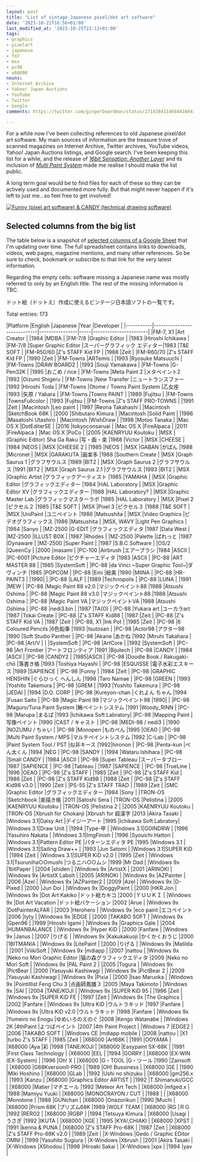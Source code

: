 ```yaml
---
layout: post
title: "List of vintage Japanese pixel/dot art software"
date: '2023-10-21T16:56+01:00'
last_modified_at: '2023-10-25T22:12+01:00'
tags:
- graphics
- pixelart
- japanese
- fm7
- msx
- pc98
- x68000
nouns:
- Internet Archive
- Yahoo! Japan Auctions
- YouTube
- Twitter
- Google
comments: https://twitter.com/gingerbeardman/status/1714384114684416041

---
```


For a while now I've been collecting references to old Japanese pixel/dot art software. My main sources of information are the treasure trove of scanned magazines on Internet Archive, Twitter archives, YouTube videos, Yahoo! Japan Auctions listings, and Google search. I've been keeping this list for a while, and the release of [*16bit Sensation: Another Layer*](https://myanimelist.net/anime/54041/16bit_Sensation__Another_Layer) and its inclusion of [*Multi Paint System*](https://www.youtube.com/watch?v=nIdFor2WOnw) made me realise I should make the list public.

A long term goal would be to find files for each of these so they can be actively used and documented more fully. But that might never happen if it's left to just me...so feel free to get involved!

[![Funny (pixel art software) & CANDY (technical drawing software)](https://cdn.gingerbeardman.com/images/posts/list-of-vintage-japanese-pixel-dot-art-software.jpg)](https://archive.org/details/login-may-1987/LOGiN%20-%20May%201987/page/n169/mode/2up)

## Selected columns from the big list

The table below is a snapshot of [selected columns of a Google Sheet](https://docs.google.com/spreadsheets/d/17RhWfM2wXW4A-MkQdC6W-w00zHM2tbLfpzuSTD8woMs/edit#gid=0) that I'm updating over time. The full spreadsheet contains links to downloads, videos, web pages, magazine mentions, and many other references. So be sure to check, bookmark or subscribe to that link for the very latest information.

 Regarding the empty cells: software missing a Japanese name was mostly referred to only by an English title. The rest of the missing information is TBC.

ドット絵（ドットえ）作成に使えるビンテージ日本語ソフトの一覧です。

Total entries: 173

<div class="table-wrapper" markdown="block">
|Platform   |English                      |Japanese        |Year |Developer              |
|-----------|-----------------------------|----------------|-----|-----------------------|
|FM-7, X1   |Art Creator                  |                |1984 |MDBA                   |
|FM-7/8     |Graphic Editor               |                |1983 |Hiroshi Ichikawa       |
|FM-7/8     |Super Graphic Editor         |スーパーグラフィック エディター|1983 |T&E SOFT               |
|FM-R50/60  |Z's STAFF Kid FP             |                |1988 |Zeit                   |
|FM-R60/70  |Z's STAFF Kid FP             |                |1990 |Zeit                   |
|FM-Towns   |ARTemis                      |                |1993 |Ryosuke Matsuuchi      |
|FM-Towns   |DRAW BOARD2                  |                |1993 |Souji Yamakawa         |
|FM-Towns   |G-Pen32K                     |                |1995 |おこめ / rice             |
|FM-Towns   |Meta Paint 2                 |メタペイント2         |1992 |Oizumi Shigeru         |
|FM-Towns   |New Transfer                 |ニュートランスファー      |1992 |Hiroshi Toda           |
|FM-Towns   |Otome / Towns Paint System   |乙女座             |1993 |矢原 / Yabara            |
|FM-Towns   |Towns PAINT                  |                |1989 |Fujitsu                |
|FM-Towns   |TownsFullcolor               |                |1993 |Fujitsu                |
|FM-Towns   |Z's STAFF PRO-TOWNS          |                |1991 |Zeit                   |
|Macintosh  |Leo paint                    |                |1997 |Reona Takahashi        |
|Macintosh  |SketchBook 68K               |                |2000 |Shibutaro Kimura       |
|Macintosh  |Solid Paint                  |                |1996 |Masatoshi Utashiro     |
|Macintosh  |WishDraw                     |                |1998 |Motoo Tanaka           |
|Mac OS X   |DotEditerSE                  |                |2016 |tokyoconsaruai         |
|Mac OS X   |FireAlpaca                   |                |2011 |FireAlpaca             |
|Mac OS X   |PoCo                         |                |2005 |KAENRYUU Koutoku       |
|MSX        |(Graphic Editor) Sha Ga Raku |写・画・楽           |1988 |Victor                 |
|MSX        |CHEESE                       |                |1984 |NEOS                   |
|MSX        |CHEESE 2                     |                |1985 |NEOS                   |
|MSX        |GABAN                        |がばん             |1988 |Micronet               |
|MSX        |GARAKUTA                     |画楽多             |1988 |Southern Create        |
|MSX        |Graph Saurus 1               |グラフサウルス         |1989 |BIT2                   |
|MSX        |Graph Saurus 2               |グラフサウルス         |1991 |BIT2                   |
|MSX        |Graph Saurus 2.1             |グラフサウルス         |1993 |BIT2                   |
|MSX        |Graphic Artist               |グラフィックアーティスト    |1985 |YAMAHA                 |
|MSX        |Graphic Editor               |グラフィックエディター     |1984 |HAL Laboratory         |
|MSX        |Graphic Editor XV            |グラフィックエディター     |1988 |HAL Laboratory?        |
|MSX        |Graphic Master Lab           |グラフィックマスターラボ    |1985 |HAL Laboratory         |
|MSX        |Pixel 2                      |ピクセル２           |1985 |T&E SOFT               |
|MSX        |Pixel 3                      |ピクセル３           |1988 |T&E SOFT               |
|MSX        |UniPaint                     |ユニペイント          |1986 |Matsushita             |
|MSX        |Video Graphics               |ビデオグラフィックス      |1986 |Matsushita             |
|MSX, WAVY  |Light Pen Graphics           |                |1984 |Sanyo                  |
|MZ-2500    |G-EDIT                       |グラフィックエディタ      |1987 |Data West    |
|MZ-2500    |ILLUST BOX                   |                |1987 |Rhodes                 |
|MZ-2500    |Palette                      |ぱれっと            |1987 |Dynaware      |
|MZ-2500    |Super Paint                  |                |1987 |S.B.C Software         |
|OS/2       |QueenCy                      |                |2000 |masami                 |
|PC-100     |Airbrush                     |エアーブラシ          |1984 |ASCII                  |
|PC-6001    |Picture Editor               |ピクチャーエディタ       |1983 |ASCII                  |
|PC-88      |ART MASTER 88                |                |1985 |SystemSoft             |
|PC-88      |da Vinci ~Super Graphic Tool~|ダヴィンチ           |1985 |POPCOM                 |
|PC-88      |Emi                          |絵美              |1990 |MIINA                  |
|PC-88      |HR-PAINT3                    |                |1990|                       |
|PC-88      |LALF                         |                |1989 |Technopolis            |
|PC-88      |LUNA                         |                |1991 |MEW                    |
|PC-88      |Magic Paint 88 v2.0          |マジックペイント88      |1988 |Atsushi Oshima         |
|PC-88      |Magic Paint 88 v3.0          |マジックペイント88      |1988 |Atsushi Oshima         |
|PC-88      |Magic Paint VA               |マジックペイントVA      |1988 |Atsushi Oshima         |
|PC-88      |nedi3.bin                    |                |1987 |TA(O)                  |
|PC-88      |Yukara art                   |ユーカラart         |1987 |Tokai Create           |
|PC-88      |Z's STAFF Kid88              |                |1987 |Zeit                   |
|PC-88      |Z's STAFF Kid VA             |                |1987 |Zeit                   |
|PC-88, X1  |Ink Pot                      |                |1985 |Zeit                   |
|PC-98      |6 Coloured Pencils           |6色鉛筆            |1993 |tsutosan               |
|PC-98      |Actor98                      |アクター98          |1990 |Soft Studio Panther    |
|PC-98      |Akane                        |あかね             |1992 |Miruhi Takahara        |
|PC-98      |Art/V                        |                |     |SystemSoft             |
|PC-98      |ArtCore                      |                |1992 |SystemSoft             |
|PC-98      |Art Frontier                 |アートフロンティア       |1991 |Bijutech      |
|PC-98      |CANDY                        |                |1984 |ASCII                  |
|PC-98      |CANDY2                       |                |1985|ASCII                  |
|PC-98      |Doodle Book / Rakugaki-chō   |落書き帳            |1993 |Toshiya Hayashi        |
|PC-98      |ESQUISSE                     |電子水彩エスキース       |1989 |SAPIENCE               |
|PC-98      |Funny                        |                |1984 |Zeit                   |
|PC-98      |GRAPHIC HENSHIN              |ぐらひっく へんしん      |1998 |Taro Namae             |
|PC-98      |GREEN                        |                |1993 |Yoshito Takemura       |
|PC-98      |GREM                         |                |1993 |Yoshito Takemura       |
|PC-98      |JEDAI                        |                |1994 |D.O. CORP              |
|PC-98      |Kureyon-chan                 |くれよん ちゃん        |1994 |Fusao Saito            |
|PC-88      |Magic Paint 98               |マジックペイント98      |1990|                       |
|PC-98      |Maguro/Tuna Paint System     |鮪ペイントシステム       |1991 |Woody_RINN             |
|PC-98      |Marupa                       |まるぱ             |1993 |Ichikawa Soft Labratory|
|PC-98      |Mapping Paint                |写像ペイント          |1990 |CAST / キャスト              |
|PC-98      |MEDI-98 / nedi3              |                |1990 |NOZUMU / ちゃい             |
|PC-98      |Monopen                      |ものぺん            |1995 |OEAO                   |
|PC-98      |Multi Paint System / MPS     |マルチペイントシステム     |1992 |C-Lab                  |
|PC-98      |Paint System Tool / PST      |似非キース           |1992|hironon                |
|PC-98      |Penta-kun                    |ぺん太くん           |1994 |NEG                    |
|PC-98      |SANDY                        |                |1994 |Wataru Ishihara        |
|PC-98      |Small CANDY                  |                |1984 |ASCII                  |
|PC-98      |Super Tableau                |スーパータブロー        |1987 |SAPIENCE               |
|PC-98      |Tableau                      |                |1987 |SAPIENCE               |
|PC-98      |TrueLine                     |                |1996 |OEAO                   |
|PC-98      |Z's STAFF                    |                |1985 |Zeit                   |
|PC-98      |Z's STAFF Kid                |                |1986 |Zeit                   |
|PC-98      |Z's STAFF Kid98              |                |1988 |Zeit                   |
|PC-98      |Z's STAFF Kid98 v3.0         |                |1990 |Zeit                   |
|PS-55      |Z's STAFF TRAD               |                |1989 |Zeit                   |
|SMC        |Graphic Editor               |グラフィックエディター     |1984 |Sony                   |
|TRON-OS    |Sketchbook                   |楽描き帳            |2011 |Satoshi Sera           |
|TRON-OS    |Pelistina                    |                |2005 |KAENRYUU Koutoku       |
|TRON-OS    |Pelistina 2                  |                |2005 |KAENRYUU Koutoku       |
|TRON-OS    |Xbrush for Chokanji          |Xbrush for 超漢字  |2013 |Akira Tasaki           |
|Windows 3.1|Daisy Art                    |デイジーアート         |1995 |Ichikawa Soft Labratory|
|Windows 3.1|Draw Unit                    |                |1994 |Type-甲                 |
|Windows 3.1|GOINDRW                      |                |1996 |Yasuhiro Nakata        |
|Windows 3.1|ImgFinish                    |                |1996 |Syouichi Hattori       |
|Windows 3.1|Pattern Editor PE            |パターンエディタ PE     |1995 |Windows 3.1            |
|Windows 3.1|Sailing Draw++               |                |1993 |Jun Satomi             |
|Windows 3.1|SUPER KiD                    |                |1994 |Zeit                   |
|Windows 3.1|SUPER KiD v2.0               |                |1995 |Zeit                   |
|Windows 3.1|Tsuruniha○○mushi             |つるニハ○○ムシ        |1999 |Mr Dad                 |
|Windows 9x |1bitPaper                    |                |2004 |shiden                 |
|Windows 9x |ArtistX                      |                |2001 |ARINOKI                |
|Windows 9x |ArtistX Labolt               |                |2005 |ARINOKI                |
|Windows 9x |AZPainter                    |                |2006 |Azel                   |
|Windows 9x |AZPainter2                   |                |2009 |Azel                   |
|Windows 9x |D-Pixed                      |                |2000 |Jun Doi                |
|Windows 9x |DoggyPaint                   |                |2000 |HKR.Jon                |
|Windows 9x |Dot Art Kakiko               |ドット絵カキコ         |2000 |ＹＵＵＫＩ                  |
|Windows 9x |Dot Art Vacation             |ドット絵バケーション      |2002 |Arue                   |
|Windows 9x |DotPainterALFAR              |                |2003 |Herohero               |
|Windows 9x |eco paint                    |エコペイント          |2006 |tyty                   |
|Windows 9x |EDGE                         |                |2000 |TAKABO SOFT            |
|Windows 9x |Gpen96                       |                |1999 |Hiroshi Igami          |
|Windows 9x |Graphics Gale                |                |2004 |HUMANBALANCE           |
|Windows 9x |Hyper KiD                    |                |2000 |Fanfare                |
|Windows 9x |Janus                        |                |2007 |りげる                    |
|Windows 9x |Kakukakuoji                  |かくかくおうじ         |2000 |1BITMANIA              |
|Windows 9x |LitePaint                    |                |2000 |りげる                    |
|Windows 9x |Matilda                      |                |2001 |ViikiSoft              |
|Windows 9x |mdiapp                       |                |2007 |nattou                 |
|Windows 9x |Neko no Mori Graphic Editor  |猫の森グラフィックエディタ   |2009 |Neko no Mori Soft      |
|Windows 9x |PAL Paint 2                  |                |2005 |Togura                 |
|Windows 9x |PictBear                     |                |2000 |Yasuyuki Kashiwagi     |
|Windows 9x |PictBear 2                   |                |2009 |Yasuyuki Kashiwagi     |
|Windows 9x |Pixia                        |                |2000 |Isao Maruoka           |
|Windows 9x |Pointillist Feng Chu 3       |点画師鳳雛３          |2005 |Maya Takimoto          |
|Windows 9x |SAI                          |                |2004 |TANE/KOJI              |
|Windows 9x |SUPER KiD 95                 |                |1996 |Zeit                   |
|Windows 9x |SUPER KiD FE                 |                |1997 |Zeit                   |
|Windows 9x |The Graphics                 |                |2002 |Fanfare                |
|Windows 9x |Ultra KiD                    |ウルトラキッド         |1997 |Fanfare                |
|Windows 9x |Ultra KiD v2.0               |ウルトラキッド         |1998 |Fanfare                |
|Windows 9x |Yumeiro no Enogu             |ゆめいろのえのぐ        |2008 |Kengo Watanabe         |
|Windows 2K |4thPaint                     |よつばペイント         |2007 |4th Paint Project      |
|Windows 7  |EDGE2                        |                |2006 |TAKABO SOFT            |
|Windows CE |mdiapp mobile                |                |2008 |nattou                 |
|X1         |turbo Z's STAFF              |                |1985 |Zeit                   |
|X68000     |Art68K                       |                |1991 |OOYAMA                 |
|X68000     |Aya                          |彩               |1998 |TANE/KOJI              |
|X68000     |Easypaint SX-68K             |                |1991 |First Class Technology |
|X68000     |EEL                          |                |1994 |GORRY                  |
|X68000     |EX-WIN (EX-System)           |                |1996 |Oh! X                  |
|X68000     |G・TOOL                       |G・ツール           |1990 |Zainsoft      |
|X68000     |G68KversionII-PRO            |                |1989 |OH! Bussiness          |
|X68000     |GE                           |                |1990 |Miki Hoshino           |
|X68000     |GLab                         |                |1992 |Ushi no shizuku        |
|X68000     |gm256.x                      |                |1993 |Kanzu                  |
|X68000     |Graphics Editor ARTIST       |                |1992 |T.Shimanuki/GCC        |
|X68000     |Matier                       |マチエール           |1992 |Meteor Art Tech        |
|X68000     |mfged.x                      |                |1988 |Mamiyu Yuuki           |
|X68000     |MONOCRAYON / CUT             |                |1988 |                       |
|X68000     |Monotone                     |                |1988 |GUNchan                |
|X68000     |Onazorikun                   |                |1990 |Muchi                  |
|X68000     |Prism 68K                    |プリズム68K         |1989 |WOLF TEAM              |
|X68000     |RG                           |ＲＧ              |1992 |RERO2                  |
|X68000     |RGBP                         |                |1994 |Tetsuya Kimura         |
|X68000     |Usagi                        |うさぎ             |1992 |IKUTA                  |
|X68000     |XGE                          |                |1995 |KYA!,CHIAKI            |
|X68000     |XPST                         |                |1991 |kenna & PUNA           |
|X68000     |Z's STAFF Pro-68K            |                |1987 |Zeit                   |
|X68000     |Z's STAFF Pro-68K v2.0       |                |1989 |Zeit                   |
|X-Windows  |Gedo / Graphic EDitor OMNI   |                |1999 |Yasuhito Sugiura       |
|X-Windows  |Xbrush                       |                |2001 |Akira Tasaki           |
|X-Windows  |XShodou                      |                |1998 |Hiroaki Sakai          |
|X-Windows  |xpx                          |                |1994 |yav                    |

</div>
